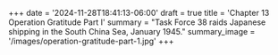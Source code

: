 +++
date = '2024-11-28T18:41:13-06:00'
draft = true
title = 'Chapter 13 Operation Gratitude Part I'
summary = "Task Force 38 raids Japanese shipping in the South China Sea, January 1945."
summary_image = '/images/operation-gratitude-part-1.jpg'
+++
